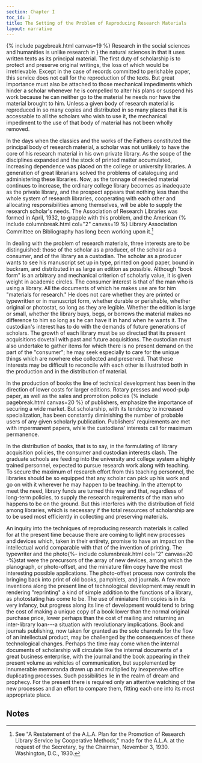 ```yaml
---
section: Chapter I
toc_id: I
title: The Setting of the Problem of Reproducing Research Materials
layout: narrative
---
```


 {% include pagebreak.html canvas=19 %} Research in the social sciences and humanities is unlike research in
}
the natural sciences in that it uses written texts as its principal
material. The first duty of scholarship is to protect and preserve
original writings, the loss of which would be irretrievable. Except
in the case of records committed to perishable paper, this service
does not call for the reproduction of the texts. But great importance
must also be attached to those mechanical impediments which hinder a
scholar whenever he is compelled to alter his plans or suspend his
work because he can neither go to the material he needs nor have the
material brought to him. Unless a given body of research material is
reproduced in so many copies and distributed in so many places that
it is accessable to all the scholars who wish to use it, the
mechanical impediment to the use of that body of material has not
been wholly removed.

In the days when the classics and the works of the Fathers
constituted the principal body of research material, a scholar was
not unlikely to have the core of his research material in his own
private library. As the scope of the disciplines expanded and the
stock of printed matter accumulated, increasing dependence was placed
on the college or university libraries. A generation of great
librarians solved the problems of cataloguing and administering these
libraries. Now, as the tonnage of needed material continues to
increase, the ordinary college library becomes as inadequate as the
private library, and the prospect appears that nothing less than the
whole system of research libraries, cooperating with each other and
allocating responsibilities among themselves, will be able to supply
the research scholar's needs. The Association of Research Libraries
was formed in April, 1932, to grapple with this problem, and the
American {% include columnbreak.html col="2" canvas=19 %} Library Association Committee on Bibliography has
long been working upon it.[^n1]

[^n1]: See "A Restatement of the A.L.A. Plan for the Promotion of Research Library Service by Cooperative Methods," made for the A.L.A. at the request of the Secretary, by the Chairman, November 3, 1930. Washington, D.C., 1930.

In dealing with the problem of research materials, three interests
are to be distinguished: those of the scholar as a producer, of the
scholar as a consumer, and of the library as a custodian. The scholar
as a producer wants to see his manuscript set up in type, printed on
good paper, bound in buckram, and distributed in as large an edition
as possible. Although "book form" is an arbitrary and mechanical
criterion of scholarly value, it is given weight in academic circles.
The consumer interest is that of the man who is using a library. All
the documents of which he makes use are for him "materials for
research." He does not care whether they are printed or typewritten
or in manuscript form, whether durable or perishable, whether
original or photostat, so long as they are legible. Whether the
edition is large or small, whether the library buys, begs, or borrows
the material makes no difference to him so long as he can have it in
hand when he wants it. The custodian's interest has to do with the
demands of future generations of scholars. The growth of each library
must be so directed that its present acquisitions dovetail with past
and future acquisitions. The custodian must also undertake to gather
items for which there is no present demand on the part of the
"consumer"; he may seek especially to care for the unique things
which are nowhere else collected and preserved. That these interests
may be difficult to reconcile with each other is illustrated both in
the production and in the distribution of material.

In the production of books the line of technical development has been
in the direction of lower costs for larger editions. Rotary presses
and wood-pulp paper, as well as the sales and promotion policies {% include pagebreak.html canvas=20 %} of
publishers, emphasize the importance of securing a wide market.
But scholarship, with its tendency to increased specialization, has
been constantly diminishing the number of probable users of any given
scholarly publication. Publishers' requirements are met with
impermanent papers, while the custodians' interests call for maximum
permanence.

In the distribution of books, that is to say, in the formulating of
library acquisition policies, the consumer and custodian interests
clash. The graduate schools are feeding into the university and
college system a highly trained personnel, expected to pursue
research work along with teaching. To secure the maximum of research
effort from this teaching personnel, the libraries should be so
equipped that any scholar can pick up his work and go on with it
wherever he may happen to be teaching. In the attempt to meet the
need, library funds are turned this way and that, regardless of
long-term policies, to supply the research requirements of the man
who happens to be on the ground. But this interferes with the
distribution of field among libraries, which is necessary if the
total resources of scholarship are to be used most efficiently in
collecting and preserving materials.

An inquiry into the techniques of reproducing research materials is
called for at the present time because there are coming to light new
processes and devices which, taken in their entirety, promise to have
an impact on the intellectual world comparable with that of the
invention of printing. The typewriter and the photo{%- include columnbreak.html col="2" canvas=20 -%}stat
were the precursors of the array of new devices, among which the
planograph, or photo-offset, and the miniature film copy have the
most interesting possible applications. The photo-offset process now
controls the bringing back into print of old books, pamphlets, and
journals. A few more inventions along the present line of
technological development may result in rendering "reprinting" a kind
of simple addition to the functions of a library, as photostating has
come to be. The use of miniature film copies is in its very infancy,
but progress along its line of development would tend to bring the
cost of making a unique copy of a book lower than the normal original
purchase price, lower perhaps than the cost of mailing and returning
an inter-library loan---a situation with revolutionary implications.
Book and journals publishing, now taken for granted as the sole
channels for the flow of an intellectual product, may be challenged
by the consequences of these technological changes. Perhaps the time
may come when the internal documents of scholarship will circulate
like the internal documents of a great business enterprise, with the
journal and the book appearing in their present volume as vehicles of
communication, but supplemented by innumerable memoranda drawn up and
multiplied by inexpensive office duplicating processes. Such
possibilities lie in the realm of dream and prophecy. For the present
there is required only an attentive watching of the new processes and
an effort to compare them, fitting each one into its most appropriate
place.

## Notes
